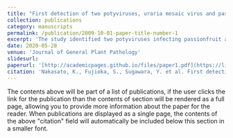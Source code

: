 ```yaml
---
title: "First detection of two potyviruses, uraria mosaic virus and passiflora foetida virus Y, from passionfruit in Japan."
collection: publications
category: manuscripts
permalink: /publication/2009-10-01-paper-title-number-1
excerpt: 'The study identified two potyviruses infecting passionfruit and characterized their genomes.'
date: 2020-05-28
venue: 'Journal of General Plant Pathology'
slidesurl: 
paperurl: '[http://academicpages.github.io/files/paper1.pdf](https://link.springer.com/article/10.1007/s10327-020-00932-4)'
citation: 'Nakasato, K., Fujioka, S., Sugawara, Y. et al. First detection of two potyviruses, uraria mosaic virus and passiflora mosaic virus Y, from passionfruit in Japan. J Gen Plant Pathol 86, 401–404 (2020). https://doi.org/10.1007/s10327-020-00932-4'
---
```


The contents above will be part of a list of publications, if the user clicks the link for the publication than the contents of section will be rendered as a full page, allowing you to provide more information about the paper for the reader. When publications are displayed as a single page, the contents of the above "citation" field will automatically be included below this section in a smaller font.
